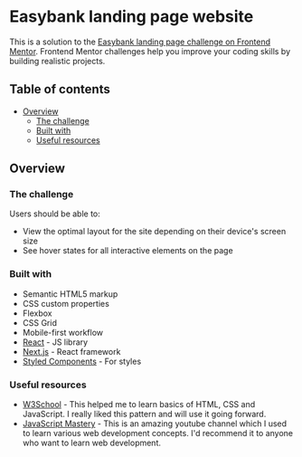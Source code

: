 # Easybank landing page website

This is a solution to the [Easybank landing page challenge on Frontend Mentor](https://www.frontendmentor.io/challenges/easybank-landing-page-WaUhkoDN). Frontend Mentor challenges help you improve your coding skills by building realistic projects.

## Table of contents

- [Overview](#overview)
  - [The challenge](#the-challenge)
  - [Built with](#built-with)
  - [Useful resources](#useful-resources)

## Overview

### The challenge

Users should be able to:

- View the optimal layout for the site depending on their device's screen size
- See hover states for all interactive elements on the page


### Built with

- Semantic HTML5 markup
- CSS custom properties
- Flexbox
- CSS Grid
- Mobile-first workflow
- [React](https://reactjs.org/) - JS library
- [Next.js](https://nextjs.org/) - React framework
- [Styled Components](https://styled-components.com/) - For styles


### Useful resources

- [W3School](https://www.w3schools.com/) - This helped me to learn basics of HTML, CSS and JavaScript. I really liked this pattern and will use it going forward.
- [JavaScript Mastery](https://www.youtube.com/results?search_query=mastery+javascript) - This is an amazing youtube channel which I used to learn various web development concepts. I'd recommend it to anyone who want to learn web development.
